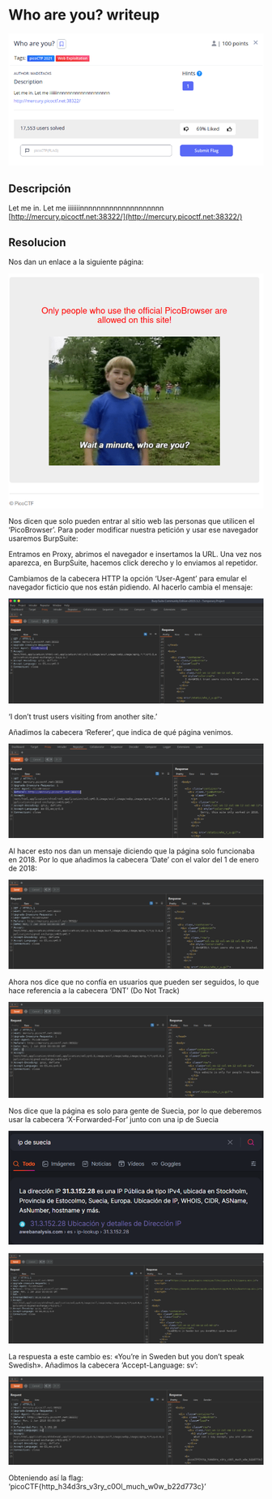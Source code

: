 # Who are you? writeup
![Descripcion del CTF](img/description.png)

## Descripción
Let me in. Let me iiiiiiinnnnnnnnnnnnnnnnnnnn [http://mercury.picoctf.net:38322/](http://mercury.picoctf.net:38322/)

## Resolucion
Nos dan un enlace a la siguiente página:

![Página web](img/web1.png)

Nos dicen que solo pueden entrar al sitio web las personas que utilicen el ‘PicoBrowser’. Para poder modificar nuestra petición y usar ese navegador usaremos BurpSuite:

Entramos en Proxy, abrimos el navegador e insertamos la URL. Una vez nos aparezca, en BurpSuite, hacemos click derecho y lo enviamos al repetidor.

Cambiamos de la cabecera HTTP la opción ‘User-Agent’ para emular el navegador ficticio que nos están pidiendo. Al hacerlo cambia el mensaje:

![BurpSuite](img/burpsuite1.png)

‘I don’t trust users visiting from another site.’

Añadimos la cabecera ‘Referer’, que indica de qué página venimos.

![BurpSuite](img/burpsuite2.png)

Al hacer esto nos dan un mensaje diciendo que la página solo funcionaba en 2018. Por lo que añadimos la cabecera ‘Date’ con el valor del 1 de enero de 2018:

![BurpSuite](img/burpsuite3.png)

Ahora nos dice que no confía en usuarios que pueden ser seguidos, lo que hace referencia a la cabecera ‘DNT’ (Do Not Track)

![BurpSuite](img/burpsuite4.png)

Nos dice que la página es solo para gente de Suecia, por lo que deberemos usar la cabecera ‘X-Forwarded-For’ junto con una ip de Suecia

![IP](img/ip.png)

![BurpSuite](img/burpsuite5.png)

La respuesta a este cambio es: «You’re in Sweden but you don’t speak Swedish». Añadimos la cabecera ‘Accept-Language: sv’:

![BurpSuite](img/burpsuite6.png)

Obteniendo así la flag: ‘picoCTF{http_h34d3rs_v3ry_c0Ol_much_w0w_b22d773c}’